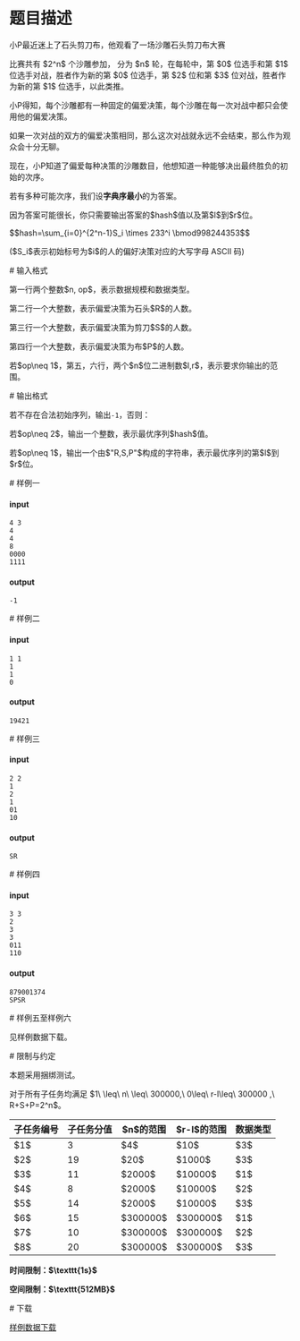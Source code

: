 # 题目描述

<p>小P最近迷上了石头剪刀布，他观看了一场沙雕石头剪刀布大赛</p>
<p>比赛共有 $2^n$ 个沙雕参加， 分为 $n$ 轮，在每轮中，第 $0$ 位选手和第 $1$ 位选手对战，胜者作为新的第 $0$ 位选手，第 $2$ 位和第 $3$ 位对战，胜者作为新的第 $1$ 位选手，以此类推。</p>
<p>小P得知，每个沙雕都有一种固定的偏爱决策，每个沙雕在每一次对战中都只会使用他的偏爱决策。</p>
<p>如果一次对战的双方的偏爱决策相同，那么这次对战就永远不会结束，那么作为观众会十分无聊。</p>
<p>现在，小P知道了偏爱每种决策的沙雕数目，他想知道一种能够决出最终胜负的初始的次序。</p>
<p>若有多种可能次序，我们设<strong>字典序最小</strong>的为答案。</p>
<p>因为答案可能很长，你只需要输出答案的$hash$值以及第$l$到$r$位。</p>
<p>$$hash=\sum_{i=0}^{2^n-1}S_i \times 233^i \bmod998244353$$</p>
<p>($S_i$表示初始标号为$i$的人的偏好决策对应的大写字母 ASCII 码)</p>
# 输入格式


<p>第一行两个整数$n, op$，表示数据规模和数据类型。</p>
<p>第二行一个大整数，表示偏爱决策为石头$R$的人数。</p>
<p>第三行一个大整数，表示偏爱决策为剪刀$S$的人数。</p>
<p>第四行一个大整数，表示偏爱决策为布$P$的人数。</p>
<p>若$op\neq 1$，第五，六行，两个$n$位二进制数$l,r$，表示要求你输出的范围。</p>
# 输出格式


<p>若不存在合法初始序列，输出<code>-1</code>，否则：</p>
<p>若$op\neq 2$，输出一个整数，表示最优序列$hash$值。</p>
<p>若$op\neq 1$，输出一个由$&#34;R,S,P&#34;$构成的字符串，表示最优序列的第$l$到$r$位。</p>
# 样例一


<h4>input</h4>
<pre><code>4 3
4
4
8
0000
1111</code></pre>
<h4>output</h4>
<pre><code>-1</code></pre>
# 样例二


<h4>input</h4>
<pre><code>1 1
1
1
0</code></pre>
<h4>output</h4>
<pre><code>19421</code></pre>
# 样例三


<h4>input</h4>
<pre><code>2 2
1
2
1
01
10</code></pre>
<h4>output</h4>
<pre><code>SR</code></pre>
# 样例四


<h4>input</h4>
<pre><code>3 3
2
3
3
011
110</code></pre>
<h4>output</h4>
<pre><code>879001374
SPSR</code></pre>
# 样例五至样例六


<p>见样例数据下载。</p>
# 限制与约定


<p>本题采用捆绑测试。</p>
<p>对于所有子任务均满足 $1\ \leq\ n\ \leq\ 300000,\ 0\leq\ r-l\leq\ 300000 ,\ R+S+P=2^n$。</p>
<div class="table-responsive">
<table class="table table-bordered table-text-center table-verticle-middle"><thead><tr><th>子任务编号</th><th>子任务分值</th><th>$n$的范围</th><th>$r-l$的范围</th><th>数据类型</th></tr></thead><tbody><tr><td>$1$</td><td>3</td><td>$4$</td><td>$10$</td><td>$3$</td></tr><tr><td>$2$</td><td>19</td><td>$20$</td><td>$1000$</td><td>$3$</td></tr><tr><td>$3$</td><td>11</td><td>$2000$</td><td>$10000$</td><td>$1$</td></tr><tr><td>$4$</td><td>8</td><td>$2000$</td><td>$10000$</td><td>$2$</td></tr><tr><td>$5$</td><td>14</td><td>$2000$</td><td>$10000$</td><td>$3$</td></tr><tr><td>$6$</td><td>15</td><td>$300000$</td><td>$300000$</td><td>$1$</td></tr><tr><td>$7$</td><td>10</td><td>$300000$</td><td>$300000$</td><td>$2$</td></tr><tr><td>$8$</td><td>20</td><td>$300000$</td><td>$300000$</td><td>$3$</td></tr></tbody></table></div>

<p><strong>时间限制：$\texttt{1s}$</strong></p>
<p><strong>空间限制：$\texttt{512MB}$</strong></p>
# 下载


<p><a href="/download.php?type=problem&amp;id=442">样例数据下载</a></p>
